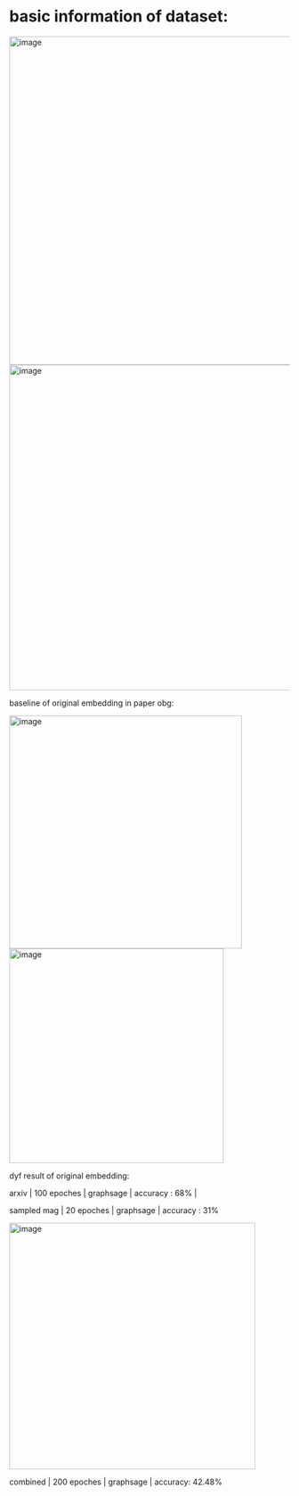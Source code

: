 
# basic information of dataset:


<img width="589" alt="image" src="https://github.com/user-attachments/assets/b7926e35-7417-4b50-b45d-7c47cb92bc8e" />
<img width="584" alt="image" src="https://github.com/user-attachments/assets/98d8d5ea-8a00-409b-98f8-230c970fb8f1" />

baseline of original embedding in paper obg:


<img width="418" alt="image" src="https://github.com/user-attachments/assets/7f4ddee9-1fc7-4052-ad7c-e54f0ded301f" />
<img width="385" alt="image" src="https://github.com/user-attachments/assets/4f12edb2-fecb-473e-a800-4174ebb20b9b" />

dyf result of original embedding:


arxiv | 100 epoches | graphsage | accuracy : 68% | 

sampled mag | 20 epoches | graphsage | accuracy : 31%


<img width="442" alt="image" src="https://github.com/user-attachments/assets/82e65470-45da-4cf4-9b42-0e92e8c05b37" />


combined | 200 epoches | graphsage | accuracy: 42.48%
